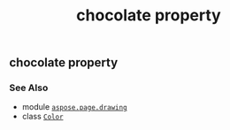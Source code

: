 ﻿---
title: chocolate property
second_title: Aspose.Page for Python via .NET API References
description: 
type: docs
weight: 280
url: /python-net/aspose.page.drawing/color/chocolate/
is_root: false
---

## chocolate property


### See Also
* module [`aspose.page.drawing`](../../)
* class [`Color`](/page/python-net/aspose.page.drawing/color)
